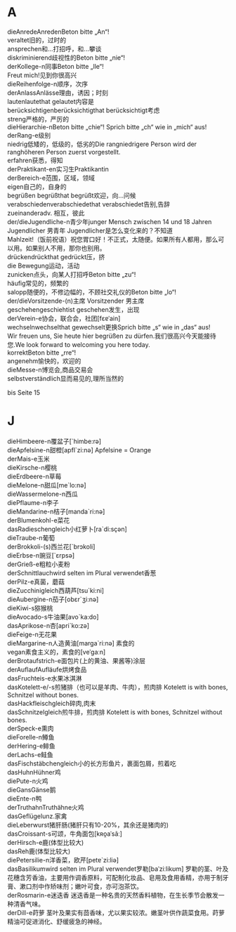 # A
<div class="Wort"><W1>die</W1><W2>Anrede</W2><W3>Anreden</W3><W4></W4><Notiz>Beton bitte „An“!</Notiz></div>
<div class="Wort"><W1>veraltet</W1><W2>旧的，过时的</W2><W3></W3><W4></W4><Notiz></Notiz></div>
<div class="Wort"><W1>ansprechen</W1><W2>和...打招呼，和...攀谈</W2><W3></W3><W4></W4><Notiz></Notiz></div>
<div class="Wort"><W1>diskriminierend</W1><W2>歧视性的</W2><W3></W3><W4></W4><Notiz>Beton bitte „nie“!</Notiz></div>
<div class="Wort"><W1>der</W1><W2>Kollege</W2><W3>-n</W3><W4>同事</W4><Notiz>Beton bitte „lle“!</Notiz></div>
<div class="Wort"><W1>Freut mich!</W1><W2>见到你很高兴</W2><W3></W3><W4></W4><Notiz></Notiz></div>
<div class="Wort"><W1>die</W1><W2>Reihenfolge</W2><W3>-n</W3><W4>顺序，次序</W4><Notiz></Notiz></div>
<div class="Wort"><W1>der</W1><W2>Anlass</W2><W3>Anlässe</W3><W4>理由，诱因；时刻</W4><Notiz></Notiz></div>
<div class="Wort"><W1>lauten</W1><W2>lautet</W2><W3>hat gelautet</W3><W4>内容是</W4><Notiz></Notiz></div>
<div class="Wort"><W1>berücksichtigen</W1><W2>berücksichtigt</W2><W3>hat berücksichtigt</W3><W4>考虑</W4><Notiz></Notiz></div>
<div class="Wort"><W1>streng</W1><W2>严格的，严厉的</W2><W3></W3><W4></W4><Notiz></Notiz></div>
<div class="Wort"><W1>die</W1><W2>Hierarchie</W2><W3>-n</W3><W4></W4><Notiz>Beton bitte „chie“! Sprich bitte „ch“ wie in „mich“ aus!</Notiz></div>
<div class="Wort"><W1>der</W1><W2>Rang</W2><W3>-e</W3><W4>级别</W4><Notiz></Notiz></div>
<div class="Wort"><W1>niedrig</W1><W2>低矮的，低级的，低劣的</W2><W3></W3><W4></W4><Notiz>Die rangniedrigere Person wird der ranghöheren Person zuerst vorgestellt.</Notiz></div>
<div class="Wort"><W1>erfahren</W1><W2>获悉，得知</W2><W3></W3><W4></W4><Notiz></Notiz></div>
<div class="Wort"><W1>der</W1><W2>Praktikant</W2><W3>-en</W3><W4>实习生</W4><Notiz>Praktikantin</Notiz></div>
<div class="Wort"><W1>der</W1><W2>Bereich</W2><W3>-e</W3><W4>范围，区域，领域</W4><Notiz></Notiz></div>
<div class="Wort"><W1>eigen</W1><W2>自己的，自身的</W2><W3></W3><W4></W4><Notiz></Notiz></div>


<div class="Wort"><W1>begrüßen</W1><W2>	begrüßt</W2><W3>hat begrüßt</W3><W4>欢迎，向...问候</W4><Notiz></Notiz></div>
<div class="Wort"><W1>verabschieden</W1><W2>verabschiedet</W2><W3>hat verabschiedet</W3><W4>告别,告辞</W4><Notiz></Notiz></div>
<div class="Wort"><W1>zueinander</W1><W2>adv. 相互，彼此</W2><W3></W3><W4></W4><Notiz></Notiz></div>
<div class="Wort"><W1>der/die</W1><W2>Jugendliche</W2><W3>-n</W3><W4>青少年</W4><Notiz>junger Mensch zwischen 14 und 18 Jahren
Jugendlicher 男青年
Jugendlicher是怎么变化来的？不知道</Notiz></div>
<div class="Wort"><W1>Mahlzeit!</W1><W2>（饭前祝语）祝您胃口好！</W2><W3></W3><W4></W4><Notiz>不正式，太随便。如果所有人都用，那么可以用。如果别人不用，那你也别用。</Notiz></div>
<div class="Wort"><W1>drücken</W1><W2>drückt</W2><W3>hat gedrückt</W3><W4>压，挤</W4><Notiz></Notiz></div>
<div class="Wort"><W1>die Bewegung</W1><W2>运动，活动</W2><W3></W3><W4></W4><Notiz></Notiz></div>
<div class="Wort"><W1>zunicken</W1><W2></W2><W3></W3><W4>点头，向某人打招呼</W4><Notiz>Beton bitte „zu“!</Notiz></div>
<div class="Wort"><W1>häufig</W1><W2>常见的，频繁的</W2><W3></W3><W4></W4><Notiz></Notiz></div>
<div class="Wort"><W1>salopp</W1><W2>随便的，不修边幅的，不顾社交礼仪的</W2><W3></W3><W4></W4><Notiz>Beton bitte „lo“!</Notiz></div>
<div class="Wort"><W1>der/die</W1><W2>Vorsitzende</W2><W3>-(n)</W3><W4>主席</W4><Notiz>
Vorsitzender 男主席</Notiz></div>
<div class="Wort"><W1>geschehen</W1><W2>geschieht</W2><W3>ist geschehen</W3><W4>发生，出现</W4><Notiz></Notiz></div>



<div class="Wort"><W1>der</W1><W2>Verein</W2><W3>-e</W3><W4>协会，联合会，社团</W4><Notiz>[fɛɐˈain]</Notiz></div>
<div class="Wort"><W1>wechseln</W1><W2>wechselt</W2><W3>hat gewechselt</W3><W4>更换</W4><Notiz>Sprich bitte „s“ wie in „das“ aus!</Notiz></div>
<div class="Wort"><W1>Wir freuen uns, Sie heute hier begrüßen zu dürfen.</W1><W2>我们很高兴今天能接待您.</W2><W3></W3><W4></W4><Notiz>We look forward to welcoming you here today.</Notiz></div>


<div class="Wort"><W1>korrekt</W1><W2></W2><W3></W3><W4></W4><Notiz>Beton bitte „rre“!</Notiz></div>
<div class="Wort"><W1>angenehm</W1><W2>愉快的，欢迎的</W2><W3></W3><W4></W4><Notiz></Notiz></div>
<div class="Wort"><W1>die</W1><W2>Messe</W2><W3>-n</W3><W4>博览会,商品交易会</W4><Notiz></Notiz></div>
<div class="Wort"><W1>selbstverständlich</W1><W2>显而易见的,理所当然的</W2><W3></W3><W4></W4><Notiz></Notiz></div>

bis Seite 15

# J
<div class="Wort" Kapitel="Essen"><W1>die</W1><W2>Himbeere</W2><W3>-n</W3><W4>覆盆子</W4><Notiz>[`himbe:rə]</Notiz></div>
<div class="Wort" Kapitel="Essen"><W1>die</W1><W2>Apfelsine</W2><W3>-n</W3><W4>甜橙</W4><Notiz>[apfl`zi:nə]
Apfelsine = Orange</Notiz></div>
<div class="Wort" Kapitel="Essen"><W1>der</W1><W2>Mais</W2><W3>-e</W3><W4>玉米</W4><Notiz></Notiz></div>
<div class="Wort" Kapitel="Essen"><W1>die</W1><W2>Kirsche</W2><W3>-n</W3><W4>樱桃</W4><Notiz></Notiz></div>
<div class="Wort" Kapitel="Essen"><W1>die</W1><W2>Erdbeere</W2><W3>-n</W3><W4>草莓</W4><Notiz></Notiz></div>
<div class="Wort" Kapitel="Essen"><W1>die</W1><W2>Melone</W2><W3>-n</W3><W4>甜瓜</W4><Notiz>[me`lo:nə]</Notiz></div>
<div class="Wort" Kapitel="Essen"><W1>die</W1><W2>Wassermelone</W2><W3>-n</W3><W4>西瓜</W4><Notiz></Notiz></div>
<div class="Wort" Kapitel="Essen"><W1>die</W1><W2>Pflaume</W2><W3>-n</W3><W4>李子</W4><Notiz></Notiz></div>
<div class="Wort" Kapitel="Essen"><W1>die</W1><W2>Mandarine</W2><W3>-n</W3><W4>桔子</W4><Notiz>[manda`ri:nə]</Notiz></div>
<div class="Wort" Kapitel="Essen"><W1>der</W1><W2>Blumenkohl</W2><W3>-e</W3><W4>菜花</W4><Notiz></Notiz></div>
<div class="Wort" Kapitel="Essen"><W1>das</W1><W2>Radieschen</W2><W3>gleich</W3><W4>小红萝卜</W4><Notiz>[ra`di:sçən]</Notiz></div>
<div class="Wort" Kapitel="Essen"><W1>die</W1><W2>Traube</W2><W3>-n</W3><W4>葡萄</W4><Notiz></Notiz></div>

<div class="Wort"><W1>der</W1><W2>Brokkoli</W2><W3>-(s)</W3><W4>西兰花</W4><Notiz>[`brɔkoli]</Notiz></div>
<div class="Wort"><W1>die</W1><W2>Erbse</W2><W3>-n</W3><W4>豌豆</W4><Notiz>[`εrpsə]</Notiz></div>
<div class="Wort"><W1>der</W1><W2>Grieß</W2><W3>-e</W3><W4>粗粒小麦粉</W4><Notiz></Notiz></div>
<div class="Wort"><W1>der</W1><W2>Schnittlauch</W2><W3>wird selten im Plural verwendet</W3><W4>香葱</W4><Notiz></Notiz></div>
<div class="Wort"><W1>der</W1><W2>Pilz</W2><W3>-e</W3><W4>真菌，蘑菇</W4><Notiz></Notiz></div>
<div class="Wort"><W1>die</W1><W2>Zucchini</W2><W3>gleich</W3><W4>西葫芦</W4><Notiz>[tsu`ki:ni]</Notiz></div>
<div class="Wort"><W1>die</W1><W2>Aubergine</W2><W3>-n</W3><W4>茄子</W4><Notiz>[obεr`ʒi:nə]</Notiz></div>
<div class="Wort"><W1>die</W1><W2>Kiwi</W2><W3>-s</W3><W4>猕猴桃</W4><Notiz></Notiz></div>
<div class="Wort"><W1>die</W1><W2>Avocado</W2><W3>-s</W3><W4>牛油果</W4><Notiz>[avo`ka:do]</Notiz></div>
<div class="Wort"><W1>das</W1><W2>Aprikose</W2><W3>-n</W3><W4>杏</W4><Notiz>[apri`ko:zə]</Notiz></div>

<div class="Wort"><W1>die</W1><W2>Feige</W2><W3>-n</W3><W4>无花果</W4><Notiz></Notiz></div>
<div class="Wort"><W1>die</W1><W2>Margarine</W2><W3>-n</W3><W4>人造黄油</W4><Notiz>[marga`ri:nə]
素食的</Notiz></div>
<div class="Wort"><W1>vegan</W1><W2>素食主义的，素食的</W2><W3></W3><W4></W4><Notiz>[veˈgaːn]</Notiz></div>
<div class="Wort"><W1>der</W1><W2>Brotaufstrich</W2><W3>-e</W3><W4>面包片(上的黄油、果酱等)涂层</W4><Notiz></Notiz></div>
<div class="Wort"><W1>der</W1><W2>Auflauf</W2><W3>Aufläufe</W3><W4>烘烤食品</W4><Notiz></Notiz></div>
<div class="Wort"><W1>das</W1><W2>Fruchteis</W2><W3>-e</W3><W4>水果冰淇淋</W4><Notiz></Notiz></div>
<div class="Wort"><W1>das</W1><W2>Kotelett</W2><W3>-e/-s</W3><W4>煎猪排（也可以是羊肉、牛肉），煎肉排</W4><Notiz>
Kotelett is with bones, Schnitzel without bones.</Notiz></div>
<div class="Wort"><W1>das</W1><W2>Hackfleisch</W2><W3>gleich</W3><W4>碎肉,肉末</W4><Notiz></Notiz></div>
<div class="Wort"><W1>das</W1><W2>Schnitzel</W2><W3>gleich</W3><W4>煎牛排，煎肉排</W4><Notiz>
Kotelett is with bones, Schnitzel without bones.</Notiz></div>
<div class="Wort"><W1>der</W1><W2>Speck</W2><W3>-e</W3><W4>熏肉</W4><Notiz></Notiz></div>
<div class="Wort"><W1>die</W1><W2>Forelle</W2><W3>-n</W3><W4>鳟鱼</W4><Notiz></Notiz></div>
<div class="Wort"><W1>der</W1><W2>Hering</W2><W3>-e</W3><W4>鲱鱼</W4><Notiz></Notiz></div>
<div class="Wort"><W1>der</W1><W2>Lachs</W2><W3>-e</W3><W4>鲑鱼</W4><Notiz></Notiz></div>
<div class="Wort"><W1>das</W1><W2>Fischstäbchen</W2><W3>gleich</W3><W4>小的长方形鱼片，裹面包屑，煎着吃</W4><Notiz></Notiz></div>
<div class="Wort"><W1>das</W1><W2>Huhn</W2><W3>Hühner</W3><W4>鸡</W4><Notiz></Notiz></div>
<div class="Wort"><W1>die</W1><W2>Pute</W2><W3>-n</W3><W4>火鸡</W4><Notiz></Notiz></div>
<div class="Wort"><W1>die</W1><W2>Gans</W2><W3>Gänse</W3><W4>鹅</W4><Notiz></Notiz></div>
<div class="Wort"><W1>die</W1><W2>Ente</W2><W3>-n</W3><W4>鸭</W4><Notiz></Notiz></div>
<div class="Wort"><W1>der</W1><W2>Truthahn</W2><W3>Truthähne</W3><W4>火鸡</W4><Notiz></Notiz></div>
<div class="Wort"><W1>das</W1><W2>Geflügel</W2><W3>unz.</W3><W4>家禽</W4><Notiz></Notiz></div>
<div class="Wort"><W1>die</W1><W2>Leberwurst</W2><W3></W3><W4>猪肝肠(猪肝只有10-20%，其余还是猪肉的)</W4><Notiz></Notiz></div>
<div class="Wort"><W1>das</W1><W2>Croissant</W2><W3>-s</W3><W4>可颂，牛角面包</W4><Notiz>[kʀo̯aˈsãː]</Notiz></div>
<div class="Wort"><W1>der</W1><W2>Hirsch</W2><W3>-e</W3><W4>鹿(体型比较大)</W4><Notiz></Notiz></div>
<div class="Wort"><W1>das</W1><W2>Reh</W2><W3></W3><W4>鹿(体型比较大)</W4><Notiz></Notiz></div>
<div class="Wort"><W1>die</W1><W2>Petersilie</W2><W3>-n</W3><W4>洋香菜，欧芹</W4><Notiz>[petɐ`zi:liə]</Notiz></div>
<div class="Wort"><W1>das</W1><W2>Basilikum</W2><W3>wird selten im Plural verwendet</W3><W4>罗勒</W4><Notiz>[baˈziːlikʊm]
罗勒的茎、叶及花穗含芳香油，主要用作调香原料，可配制化妆品、皂用及食用香精，亦用于制牙膏、漱口剂中作矫味剂；嫩叶可食，亦可泡茶饮。</Notiz></div>
<div class="Wort"><W1>der</W1><W2>Rosmarin</W2><W3>-e</W3><W4>迷迭香</W4><Notiz>
迷迭香是一种名贵的天然香料植物，在生长季节会散发一种清香气味。</Notiz></div>
<div class="Wort"><W1>der</W1><W2>Dill</W2><W3>-e</W3><W4>莳萝</W4><Notiz>
茎叶及果实有茴香味，尤以果实较浓。嫩茎叶供作蔬菜食用。莳萝精油可促进消化、舒缓疲急的神经。</Notiz></div>